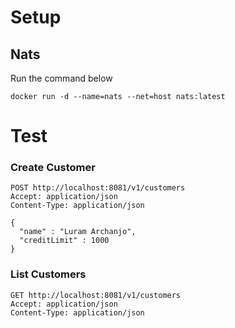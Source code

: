 # Setup

## Nats

Run the command below
~~~
docker run -d --name=nats --net=host nats:latest
~~~

# Test

### Create Customer

~~~
POST http://localhost:8081/v1/customers
Accept: application/json
Content-Type: application/json

{
  "name" : "Luram Archanjo",
  "creditLimit" : 1000
}
~~~

### List Customers

~~~
GET http://localhost:8081/v1/customers
Accept: application/json
Content-Type: application/json
~~~